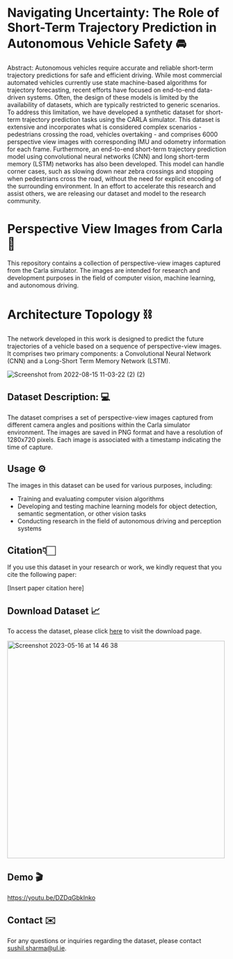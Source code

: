 # Navigating Uncertainty: The Role of Short-Term Trajectory Prediction in Autonomous Vehicle Safety 🚘
Abstract: Autonomous vehicles require accurate and reliable short-term trajectory predictions for safe and efficient driving. While most commercial automated vehicles currently use state machine-based algorithms for trajectory forecasting, recent efforts have focused on end-to-end data-driven systems. Often, the design of these models is limited by the availability of datasets, which are typically restricted to generic scenarios. To address this limitation, we have developed a synthetic dataset for short-term trajectory prediction tasks using the CARLA simulator. This dataset is extensive and incorporates what is considered complex scenarios - pedestrians crossing the road, vehicles overtaking - and comprises 6000 perspective view images with corresponding IMU and odometry information for each frame. Furthermore, an end-to-end short-term trajectory prediction model using convolutional neural networks (CNN) and long short-term memory (LSTM) networks has also been developed. This model can handle corner cases, such as slowing down near zebra crossings and stopping when pedestrians cross the road, without the need for explicit encoding of the surrounding environment. In an effort to accelerate this research and assist others, we are releasing our dataset and model to the research community.


# Perspective View Images from Carla 📌

This repository contains a collection of perspective-view images captured from the Carla simulator. The images are intended for research and development purposes in the field of computer vision, machine learning, and autonomous driving.

# Architecture Topology ⛓️

The network developed in this work is designed to predict the future trajectories of a vehicle based on a sequence of perspective-view images. It comprises two primary components: a Convolutional Neural Network (CNN) and a Long-Short Term Memory Network (LSTM).

![Screenshot from 2022-08-15 11-03-22 (2) (2)](https://github.com/sharmasushil/Navigating-Uncertainty-Trajectory-Prediction/assets/70905483/ddc90a5f-320e-4cef-a1f0-7ceacd8cea03)


## Dataset Description: 💻

The dataset comprises a set of perspective-view images captured from different camera angles and positions within the Carla simulator environment. The images are saved in PNG format and have a resolution of 1280x720 pixels. Each image is associated with a timestamp indicating the time of capture.


## Usage ⚙️

The images in this dataset can be used for various purposes, including:

- Training and evaluating computer vision algorithms
- Developing and testing machine learning models for object detection, semantic segmentation, or other vision tasks
- Conducting research in the field of autonomous driving and perception systems

## Citation👇🏻

If you use this dataset in your research or work, we kindly request that you cite the following paper:

[Insert paper citation here]

## Download Dataset 📈

To access the dataset, please click [here](https://drive.google.com/drive/folders/1JPb64bGV88ymZkJrUBaKQg12tToZVF7T?usp=sharing) to visit the download page.

<img width="500" alt="Screenshot 2023-05-16 at 14 46 38" src="https://github.com/sharmasushil/Navigating-Uncertainty-Trajectory-Prediction/assets/70905483/c606d5a1-f400-449b-9fae-47c376414e5d">

## Demo 🎬

https://youtu.be/DZDqGbkInko


## Contact ✉️

For any questions or inquiries regarding the dataset, please contact [sushil.sharma@ul.ie](sushil.sharma@ul.ie).

